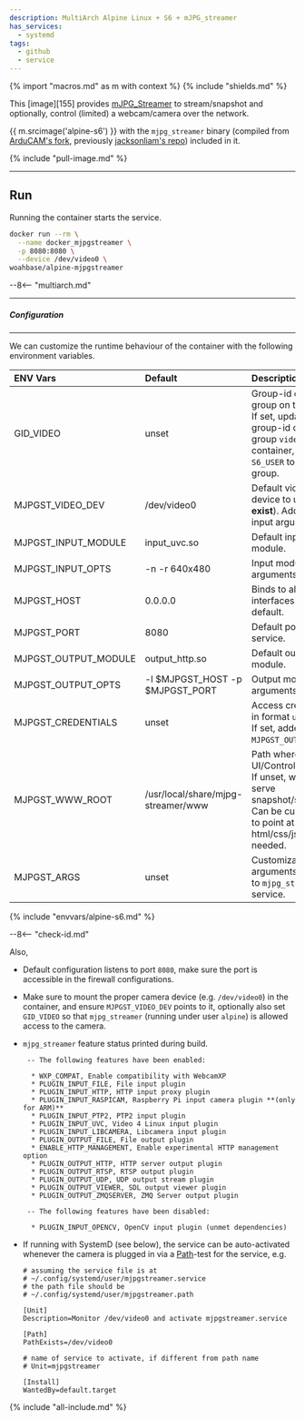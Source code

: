 ```yaml
---
description: MultiArch Alpine Linux + S6 + mJPG_streamer
has_services:
  - systemd
tags:
  - github
  - service
---
```


{% import "macros.md" as m with context %}
{% include "shields.md" %}

This [image][155] provides [mJPG_Streamer][1] to stream/snapshot
and optionally, control (limited) a webcam/camera over the
network.

{{ m.srcimage('alpine-s6') }} with the `mjpg_streamer` binary
(compiled from [ArduCAM's fork][2], previously [jacksonliam's
repo][1]) included in it.

{% include "pull-image.md" %}

---
Run
---

Running the container starts the service.

``` sh
docker run --rm \
  --name docker_mjpgstreamer \
  -p 8080:8080 \
  --device /dev/video0 \
woahbase/alpine-mjpgstreamer
```

--8<-- "multiarch.md"

---
##### Configuration
---

We can customize the runtime behaviour of the container with the
following environment variables.

| ENV Vars             | Default                            | Description
| :---                 | :---                               | :---
| GID_VIDEO            | unset                              | Group-id of `video` group on the host. If set, updates group-id of the group `video` inside container, and adds `S6_USER` to the group.
| MJPGST_VIDEO_DEV     | /dev/video0                        | Default video device to use (**must exist**). Added to input arguments.
| MJPGST_INPUT_MODULE  | input_uvc.so                       | Default input module.
| MJPGST_INPUT_OPTS    | -n -r 640x480                      | Input module arguments.
| MJPGST_HOST          | 0.0.0.0                            | Binds to all interfaces by default.
| MJPGST_PORT          | 8080                               | Default port for service.
| MJPGST_OUTPUT_MODULE | output_http.so                     | Default output module.
| MJPGST_OUTPUT_OPTS   | -l $MJPGST_HOST -p $MJPGST_PORT    | Output module arguments.
| MJPGST_CREDENTIALS   | unset                              | Access credentials in format `user:pass`. If set, added to the `MJPGST_OUTPUT_OPTS`.
| MJPGST_WWW_ROOT      | /usr/local/share/mjpg-streamer/www | Path where default UI/Control files are. If unset, will only serve snapshot/stream. Can be customized to point at your own html/css/js if needed.
| MJPGST_ARGS          | unset                              | Customizable arguments passed to `mjpg_streamer` service.
{% include "envvars/alpine-s6.md" %}

--8<-- "check-id.md"

Also,

* Default configuration listens to port `8080`, make sure the
  port is accessible in the firewall configurations.

* Make sure to mount the proper camera device (e.g.
  `/dev/video0`) in the container, and ensure `MJPGST_VIDEO_DEV`
  points to it, optionally also set `GID_VIDEO` so that
  `mjpg_streamer` (running under user `alpine`) is allowed access
  to the camera.

* `mjpg_streamer` feature status printed during build.
  ```
   -- The following features have been enabled:

    * WXP_COMPAT, Enable compatibility with WebcamXP
    * PLUGIN_INPUT_FILE, File input plugin
    * PLUGIN_INPUT_HTTP, HTTP input proxy plugin
    * PLUGIN_INPUT_RASPICAM, Raspberry Pi input camera plugin **(only for ARM)**
    * PLUGIN_INPUT_PTP2, PTP2 input plugin
    * PLUGIN_INPUT_UVC, Video 4 Linux input plugin
    * PLUGIN_INPUT_LIBCAMERA, Libcamera input plugin
    * PLUGIN_OUTPUT_FILE, File output plugin
    * ENABLE_HTTP_MANAGEMENT, Enable experimental HTTP management option
    * PLUGIN_OUTPUT_HTTP, HTTP server output plugin
    * PLUGIN_OUTPUT_RTSP, RTSP output plugin
    * PLUGIN_OUTPUT_UDP, UDP output stream plugin
    * PLUGIN_OUTPUT_VIEWER, SDL output viewer plugin
    * PLUGIN_OUTPUT_ZMQSERVER, ZMQ Server output plugin

   -- The following features have been disabled:

    * PLUGIN_INPUT_OPENCV, OpenCV input plugin (unmet dependencies)
  ```

* If running with SystemD (see below), the service can be
  auto-activated whenever the camera is plugged in via
  a [Path][3]-test for the service, e.g.
  ```
  # assuming the service file is at
  # ~/.config/systemd/user/mjpgstreamer.service
  # the path file should be
  # ~/.config/systemd/user/mjpgstreamer.path

  [Unit]
  Description=Monitor /dev/video0 and activate mjpgstreamer.service

  [Path]
  PathExists=/dev/video0

  # name of service to activate, if different from path name
  # Unit=mjpgstreamer

  [Install]
  WantedBy=default.target
  ```

[1]: https://github.com/jacksonliam/mjpg-streamer
[2]: https://github.com/ArduCAM/mjpg-streamer
[3]: https://www.freedesktop.org/software/systemd/man/latest/systemd.path.html

{% include "all-include.md" %}
